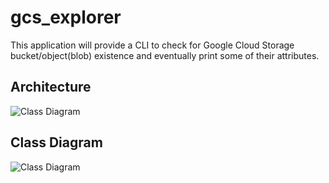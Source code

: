 # gcs_explorer

This application will provide a CLI to check for Google Cloud Storage bucket/object(blob) existence and eventually print some of their attributes.

## Architecture

![Class Diagram](https://github.com/GSilvestri92/PoetryDemo/gcs_explorer/doc/gcs_explorer_ark.jpg)

## Class Diagram

![Class Diagram](https://github.com/GSilvestri92/PoetryDemo/gcs_explorer/doc/gcs_explorer_class.jpg)
